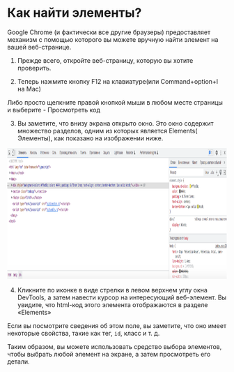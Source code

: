 # Как найти элементы?

Google Chrome (и фактически все другие браузеры) предоставляет механизм с помощью которого вы можете вручную найти
элемент на вашей веб-странице.

1. Прежде всего, откройте веб-страницу, которую вы хотите проверить.

2. Теперь нажмите кнопку F12 на клавиатуре(или Command+option+I на Mac)

Либо просто щелкните правой кнопкой мыши в любом месте страницы и выберите - Просмотреть код

3. Вы заметите, что внизу экрана открыто окно. Это окно содержит множество разделов, одним из которых является Elements(
   Элементы), как показано на изображении ниже.

<img src="img/dev_tools.png" width="1000" height="300" alt="dev tools">

4. Кликните по иконке в виде стрелки в левом верхнем углу окна DevTools, а затем навести курсор на интересующий
   веб-элемент. Вы увидите, что html-код этого элемента отображаются в разделе «Elements»

Если вы посмотрите сведения об этом поле, вы заметите, что оно имеет некоторые свойства, такие как тег, `id`,
класс и т. д.

Таким образом, вы можете использовать средство выбора элементов, чтобы выбрать любой элемент на экране, а затем
просмотреть его детали.
